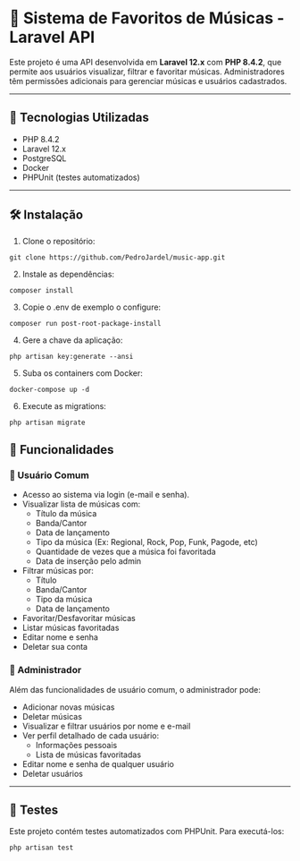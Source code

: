 # 🎵 Sistema de Favoritos de Músicas - Laravel API

Este projeto é uma API desenvolvida em **Laravel 12.x** com **PHP 8.4.2**, que permite aos usuários visualizar, filtrar e favoritar músicas. Administradores têm permissões adicionais para gerenciar músicas e usuários cadastrados.

---

## 🚀 Tecnologias Utilizadas

- PHP 8.4.2
- Laravel 12.x
- PostgreSQL
- Docker
- PHPUnit (testes automatizados)

---
## 🛠️ Instalação

1. Clone o repositório:

```
git clone https://github.com/PedroJardel/music-app.git
```

2. Instale as dependências:

```
composer install
```

3. Copie o .env de exemplo o configure:

```
composer run post-root-package-install
```

4. Gere a chave da aplicação:

```
php artisan key:generate --ansi
```

5. Suba os containers com Docker:

```
docker-compose up -d
```

6. Execute as migrations:

```
php artisan migrate
```

## 🧩 Funcionalidades

### 👥 Usuário Comum

- Acesso ao sistema via login (e-mail e senha).
- Visualizar lista de músicas com:
  - Título da música
  - Banda/Cantor
  - Data de lançamento
  - Tipo da música (Ex: Regional, Rock, Pop, Funk, Pagode, etc)
  - Quantidade de vezes que a música foi favoritada
  - Data de inserção pelo admin
- Filtrar músicas por:
  - Título
  - Banda/Cantor
  - Tipo da música
  - Data de lançamento
- Favoritar/Desfavoritar músicas
- Listar músicas favoritadas
- Editar nome e senha
- Deletar sua conta

### 🔐 Administrador

Além das funcionalidades de usuário comum, o administrador pode:

- Adicionar novas músicas
- Deletar músicas
- Visualizar e filtrar usuários por nome e e-mail
- Ver perfil detalhado de cada usuário:
  - Informações pessoais
  - Lista de músicas favoritadas
- Editar nome e senha de qualquer usuário
- Deletar usuários

---

## 🧪 Testes

Este projeto contém testes automatizados com PHPUnit. Para executá-los:

```bash
php artisan test
